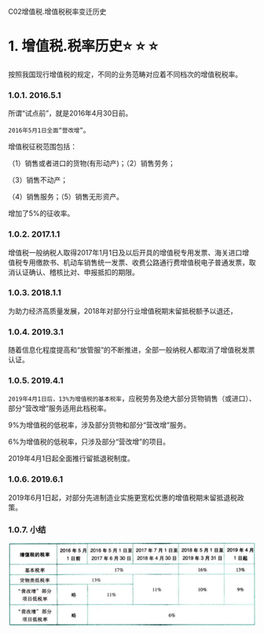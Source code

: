 C02增值税.增值税税率变迁历史

# 1. 增值税.税率历史:star: :star: :star: 

按照我国现行增值税的规定，不同的业务范畴对应着不同档次的增值税税率。

### 1.0.1. 2016.5.1

所谓“试点前”，就是2016年4月30日前。

`2016年5月1日全面“营改增”`。

增值税征税范围包括：

（1）销售或者进口的货物(有形动产)；（2）销售劳务；

（3）销售不动产；

（4）销售服务；（5）销售无形资产。

增加了5%的征收率。

### 1.0.2. 2017.1.1

增值税一般纳税人取得2017年1月1日及以后开具的增值税专用发票、海关进口增值税专用缴款书、机动车销售统一发票、收费公路通行费增值税电子普通发票，取消认证确认、稽核比对、申报抵扣的期限。

### 1.0.3. 2018.1.1

为助力经济高质量发展，2018年对部分行业增值税期末留抵税额予以退还，

### 1.0.4. 2019.3.1

随着信息化程度提高和“放管服”的不断推进，全部一般纳税人都取消了增值税发票认证。

### 1.0.5. 2019.4.1

`2019年4月1日后，13%为增值税的基本税率`，应税劳务及绝大部分货物销售（或进口）、部分“营改增”服务适用此档税率。

9%为增值税的低税率，涉及部分货物和部分“营改增”服务。

6%为增值税的低税率，只涉及部分“营改增”的项目。

2019年4月1日起全面推行留抵退税制度。

### 1.0.6. 2019.6.1

2019年6月1日起，对部分先进制造业实施更宽松优惠的增值税期末留抵退税政策。

### 1.0.7. 小结

![](media/6b95d3f74d4a361d9f3ee54cca35c4b2.png)
